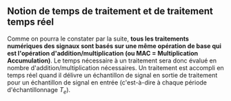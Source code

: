 ## Notion de temps de traitement et de traitement temps réel

Comme on pourra le constater par la suite, <span style="color:rgba(var(--pst-color-link),1)">**tous les traitements numériques des signaux sont basés sur une même opération de base qui est l'opération d'addition/multiplication (ou MAC = Multiplication Accumulation)**</span>. Le temps nécessaire à un traitement sera donc évalué en nombre d'addition/multiplication nécessaires. Un traitement est accompli en temps réel quand il délivre un échantillon de signal en sortie de traitement pour un échantillon de signal en entrée (c'est-à-dire à chaque période d'échantillonnage $T_e$).
    
